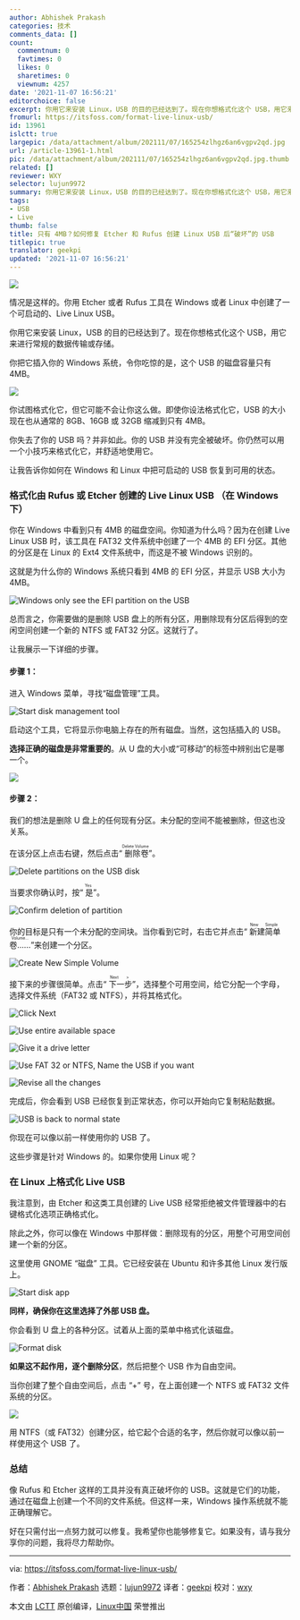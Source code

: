 ```yaml
---
author: Abhishek Prakash
categories: 技术
comments_data: []
count:
  commentnum: 0
  favtimes: 0
  likes: 0
  sharetimes: 0
  viewnum: 4257
date: '2021-11-07 16:56:21'
editorchoice: false
excerpt: 你用它来安装 Linux，USB 的目的已经达到了。现在你想格式化这个 USB，用它来进行常规的数据传输或存储。
fromurl: https://itsfoss.com/format-live-linux-usb/
id: 13961
islctt: true
largepic: /data/attachment/album/202111/07/165254zlhgz6an6vgpv2qd.jpg
url: /article-13961-1.html
pic: /data/attachment/album/202111/07/165254zlhgz6an6vgpv2qd.jpg.thumb.jpg
related: []
reviewer: WXY
selector: lujun9972
summary: 你用它来安装 Linux，USB 的目的已经达到了。现在你想格式化这个 USB，用它来进行常规的数据传输或存储。
tags:
- USB
- Live
thumb: false
title: 只有 4MB？如何修复 Etcher 和 Rufus 创建 Linux USB 后“破坏”的 USB
titlepic: true
translator: geekpi
updated: '2021-11-07 16:56:21'
---
```


![](/data/attachment/album/202111/07/165254zlhgz6an6vgpv2qd.jpg)


情况是这样的。你用 Etcher 或者 Rufus 工具在 Windows 或者 Linux 中创建了一个可启动的、Live Linux USB。


你用它来安装 Linux，USB 的目的已经达到了。现在你想格式化这个 USB，用它来进行常规的数据传输或存储。


你把它插入你的 Windows 系统，令你吃惊的是，这个 USB 的磁盘容量只有 4MB。


![](/data/attachment/album/202111/07/165622zmsd1hzhhci1d7v1.jpg)


你试图格式化它，但它可能不会让你这么做。即使你设法格式化它，USB 的大小现在也从通常的 8GB、16GB 或 32GB 缩减到只有 4MB。


你失去了你的 USB 吗？并非如此。你的 USB 并没有完全被破坏。你仍然可以用一个小技巧来格式化它，并舒适地使用它。


让我告诉你如何在 Windows 和 Linux 中把可启动的 USB 恢复到可用的状态。


### 格式化由 Rufus 或 Etcher 创建的 Live Linux USB （在 Windows 下）


你在 Windows 中看到只有 4MB 的磁盘空间。你知道为什么吗？因为在创建 Live Linux USB 时，该工具在 FAT32 文件系统中创建了一个 4MB 的 EFI 分区。其他的分区是在 Linux 的 Ext4 文件系统中，而这是不被 Windows 识别的。


这就是为什么你的 Windows 系统只看到 4MB 的 EFI 分区，并显示 USB 大小为 4MB。


![Windows only see the EFI partition on the USB](/data/attachment/album/202111/07/165622g7933v93xo07pj7p.jpg)


总而言之，你需要做的是删除 USB 盘上的所有分区，用删除现有分区后得到的空闲空间创建一个新的 NTFS 或 FAT32 分区。这就行了。


让我展示一下详细的步骤。


#### 步骤 1：


进入 Windows 菜单，寻找“磁盘管理”工具。


![Start disk management tool](/data/attachment/album/202111/07/165622a2k50tz3c0075c5y.jpg)


启动这个工具，它将显示你电脑上存在的所有磁盘。当然，这包括插入的 USB。


**选择正确的磁盘是非常重要的**。从 U 盘的大小或“可移动”的标签中辨别出它是哪一个。


![](/data/attachment/album/202111/07/165623mi6f9gfgxgggf7ti.jpg)


#### 步骤 2：


我们的想法是删除 U 盘上的任何现有分区。未分配的空间不能被删除，但这也没关系。


在该分区上点击右键，然后点击“<ruby> 删除卷 <rt>  Delete Volume </rt></ruby>”。


![Delete partitions on the USB disk](/data/attachment/album/202111/07/165623vwnel0jjaa18xdyv.jpg)


当要求你确认时，按“<ruby> 是 <rt>  Yes </rt></ruby>”。


![Confirm deletion of partition](/data/attachment/album/202111/07/165623r2fyws70zizseg81.jpg)


你的目标是只有一个未分配的空间块。当你看到它时，右击它并点击“<ruby> 新建简单卷…… <rt>  New Simple Volume... </rt></ruby>”来创建一个分区。


![Create New Simple Volume ](/data/attachment/album/202111/07/165624d7cbzlbjuv9ljgul.jpg)


接下来的步骤很简单。点击“<ruby> 下一步 <rt>  Next &gt; </rt></ruby>”，选择整个可用空间，给它分配一个字母，选择文件系统（FAT32 或 NTFS），并将其格式化。


![Click Next](/data/attachment/album/202111/07/165624gr1hg1rywrtu23cz.png)


![Use entire available space](/data/attachment/album/202111/07/165625lkyx55k3br4eek1k.png)


![Give it a drive letter](/data/attachment/album/202111/07/165625w18ut2svl3v2gzzv.png)


![Use FAT 32 or NTFS, Name the USB if you want](/data/attachment/album/202111/07/165626v29vu9xcn9u9v0te.png)


![Revise all the changes](/data/attachment/album/202111/07/165626n4gg32xx34ggepxi.png)


完成后，你会看到 USB 已经恢复到正常状态，你可以开始向它复制粘贴数据。


![USB is back to normal state](/data/attachment/album/202111/07/165627wp48gu04ttt0dwdy.jpg)


你现在可以像以前一样使用你的 USB 了。


这些步骤是针对 Windows 的。如果你使用 Linux 呢？


### 在 Linux 上格式化 Live USB


我注意到，由 Etcher 和这类工具创建的 Live USB 经常拒绝被文件管理器中的右键格式化选项正确格式化。


除此之外，你可以像在 Windows 中那样做：删除现有的分区，用整个可用空间创建一个新的分区。


这里使用 GNOME “磁盘” 工具。它已经安装在 Ubuntu 和许多其他 Linux 发行版上。


![Start disk app](/data/attachment/album/202111/07/165627x4k5dkr7ox0digc5.jpg)


**同样，确保你在这里选择了外部 USB 盘。**


你会看到 U 盘上的各种分区。试着从上面的菜单中格式化该磁盘。


![Format disk](/data/attachment/album/202111/07/165627izcrrumkbrcrw0w7.jpg)


**如果这不起作用，逐个删除分区**，然后把整个 USB 作为自由空间。


当你创建了整个自由空间后，点击 “+” 号，在上面创建一个 NTFS 或 FAT32 文件系统的分区。


![](/data/attachment/album/202111/07/165627li257zom2mcpmm17.jpg)


用 NTFS（或 FAT32）创建分区，给它起个合适的名字，然后你就可以像以前一样使用这个 USB 了。


### 总结


像 Rufus 和 Etcher 这样的工具并没有真正破坏你的 USB。这就是它们的功能，通过在磁盘上创建一个不同的文件系统。但这样一来，Windows 操作系统就不能正确理解它。


好在只需付出一点努力就可以修复。我希望你也能够修复它。如果没有，请与我分享你的问题，我将尽力帮助你。




---


via: <https://itsfoss.com/format-live-linux-usb/>


作者：[Abhishek Prakash](https://itsfoss.com/author/abhishek/) 选题：[lujun9972](https://github.com/lujun9972) 译者：[geekpi](https://github.com/geekpi) 校对：[wxy](https://github.com/wxy)


本文由 [LCTT](https://github.com/LCTT/TranslateProject) 原创编译，[Linux中国](https://linux.cn/) 荣誉推出